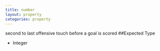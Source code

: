 ```yaml
---
title: number
layout: property
categories: property
---
```

second to last offensive touch before a goal is scored
##Expected Type
* Integer

